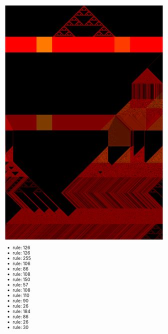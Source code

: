 ![photo](./output.png) 
 * rule: 126
* rule: 126
* rule: 255
* rule: 106
* rule: 86
* rule: 108
* rule: 150
* rule: 57
* rule: 108
* rule: 110
* rule: 90
* rule: 26
* rule: 184
* rule: 86
* rule: 26
* rule: 30
